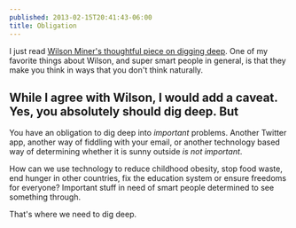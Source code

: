 ```yaml
---
published: 2013-02-15T20:41:43-06:00
title: Obligation
---
```

I just read [Wilson Miner's thoughtful piece on digging deep][linkWilsonMiner]. One of my favorite things about Wilson, and super smart people in general, is that they make you think in ways that you don't think naturally.

While I agree with Wilson, I would add a caveat. Yes, you absolutely should dig deep.
But
---
You have an obligation to dig deep into *important* problems. Another Twitter app, another way of fiddling with your email, or another technology based way of determining whether it is sunny outside *is not important*. 

How can we use technology to reduce childhood obesity, stop food waste, end hunger in other countries, fix the education system or ensure freedoms for everyone? Important stuff in need of smart people determined to see something through.

That's where we need to dig deep.

[linkWilsonMiner]: <http://the-pastry-box-project.net/wilson-miner/2013-february-15/>
